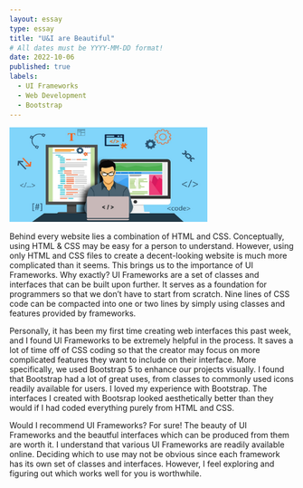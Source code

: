 ```yaml
---
layout: essay
type: essay
title: "U&I are Beautiful"
# All dates must be YYYY-MM-DD format!
date: 2022-10-06
published: true
labels:
  - UI Frameworks
  - Web Development
  - Bootstrap
---
```


<img width='350px' class="rounded float-start pe-4" src="../img/css.jpeg"/>

Behind every website lies a combination of HTML and CSS. Conceptually, using HTML & CSS may be easy for a person to understand. However, using only HTML and CSS files to create a decent-looking website is much more complicated than it seems. This brings us to the importance of UI Frameworks. Why exactly? UI Frameworks are a set of classes and interfaces that can be built upon further. It serves as a foundation for programmers so that we don’t have to start from scratch. Nine lines of CSS code can be compacted into one or two lines by simply using classes and features provided by frameworks.

Personally, it has been my first time creating web interfaces this past week, and I found UI Frameworks to be extremely helpful in the process. It saves a lot of time off of CSS coding so that the creator may focus on more complicated features they want to include on their interface. More specifically, we used Bootstrap 5 to enhance our projects visually. I found that Bootstrap had a lot of great uses, from classes to commonly used icons readily available for users. I loved my experience with Bootstrap. The interfaces I created with Bootsrap looked aesthetically better than they would if I had coded everything purely from HTML and CSS.

Would I recommend UI Frameworks? For sure! The beauty of UI Frameworks and the beautful interfaces which can be produced from them are worth it. I understand that various UI Frameworks are readily available online. Deciding which to use may not be obvious since each framework has its own set of classes and interfaces. However, I feel exploring and figuring out which works well for you is worthwhile. 

